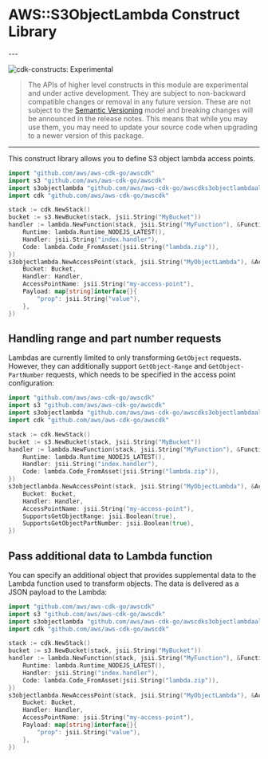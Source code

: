 # AWS::S3ObjectLambda Construct Library

<!--BEGIN STABILITY BANNER-->---


![cdk-constructs: Experimental](https://img.shields.io/badge/cdk--constructs-experimental-important.svg?style=for-the-badge)

> The APIs of higher level constructs in this module are experimental and under active development.
> They are subject to non-backward compatible changes or removal in any future version. These are
> not subject to the [Semantic Versioning](https://semver.org/) model and breaking changes will be
> announced in the release notes. This means that while you may use them, you may need to update
> your source code when upgrading to a newer version of this package.

---
<!--END STABILITY BANNER-->

This construct library allows you to define S3 object lambda access points.

```go
import "github.com/aws/aws-cdk-go/awscdk"
import s3 "github.com/aws/aws-cdk-go/awscdk"
import s3objectlambda "github.com/aws/aws-cdk-go/awscdks3objectlambdaalpha"
import cdk "github.com/aws/aws-cdk-go/awscdk"

stack := cdk.NewStack()
bucket := s3.NewBucket(stack, jsii.String("MyBucket"))
handler := lambda.NewFunction(stack, jsii.String("MyFunction"), &FunctionProps{
	Runtime: lambda.Runtime_NODEJS_LATEST(),
	Handler: jsii.String("index.handler"),
	Code: lambda.Code_FromAsset(jsii.String("lambda.zip")),
})
s3objectlambda.NewAccessPoint(stack, jsii.String("MyObjectLambda"), &AccessPointProps{
	Bucket: Bucket,
	Handler: Handler,
	AccessPointName: jsii.String("my-access-point"),
	Payload: map[string]interface{}{
		"prop": jsii.String("value"),
	},
})
```

## Handling range and part number requests

Lambdas are currently limited to only transforming `GetObject` requests. However, they can additionally support `GetObject-Range` and `GetObject-PartNumber` requests, which needs to be specified in the access point configuration:

```go
import "github.com/aws/aws-cdk-go/awscdk"
import s3 "github.com/aws/aws-cdk-go/awscdk"
import s3objectlambda "github.com/aws/aws-cdk-go/awscdks3objectlambdaalpha"
import cdk "github.com/aws/aws-cdk-go/awscdk"

stack := cdk.NewStack()
bucket := s3.NewBucket(stack, jsii.String("MyBucket"))
handler := lambda.NewFunction(stack, jsii.String("MyFunction"), &FunctionProps{
	Runtime: lambda.Runtime_NODEJS_LATEST(),
	Handler: jsii.String("index.handler"),
	Code: lambda.Code_FromAsset(jsii.String("lambda.zip")),
})
s3objectlambda.NewAccessPoint(stack, jsii.String("MyObjectLambda"), &AccessPointProps{
	Bucket: Bucket,
	Handler: Handler,
	AccessPointName: jsii.String("my-access-point"),
	SupportsGetObjectRange: jsii.Boolean(true),
	SupportsGetObjectPartNumber: jsii.Boolean(true),
})
```

## Pass additional data to Lambda function

You can specify an additional object that provides supplemental data to the Lambda function used to transform objects. The data is delivered as a JSON payload to the Lambda:

```go
import "github.com/aws/aws-cdk-go/awscdk"
import s3 "github.com/aws/aws-cdk-go/awscdk"
import s3objectlambda "github.com/aws/aws-cdk-go/awscdks3objectlambdaalpha"
import cdk "github.com/aws/aws-cdk-go/awscdk"

stack := cdk.NewStack()
bucket := s3.NewBucket(stack, jsii.String("MyBucket"))
handler := lambda.NewFunction(stack, jsii.String("MyFunction"), &FunctionProps{
	Runtime: lambda.Runtime_NODEJS_LATEST(),
	Handler: jsii.String("index.handler"),
	Code: lambda.Code_FromAsset(jsii.String("lambda.zip")),
})
s3objectlambda.NewAccessPoint(stack, jsii.String("MyObjectLambda"), &AccessPointProps{
	Bucket: Bucket,
	Handler: Handler,
	AccessPointName: jsii.String("my-access-point"),
	Payload: map[string]interface{}{
		"prop": jsii.String("value"),
	},
})
```
